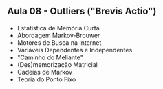 ## Aula 08 - Outliers ("Brevis Actio")

- Estatística de Memória Curta
- Abordagem Markov-Brouwer
- Motores de Busca na Internet
- Variáveis Dependentes e Independentes
- "Caminho do Meliante"
- (Des)memorização Matricial
- Cadeias de Markov
- Teoria do Ponto Fixo